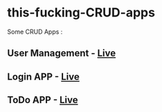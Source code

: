 # this-fucking-CRUD-apps
Some CRUD Apps :

## User Management - [Live](https://crud-user-management.onrender.com)

## Login APP - [Live](https://chinmay29hub-login-app.netlify.app)

## ToDo APP - [Live](https://chinmay29hub-todo-app.netlify.app)
